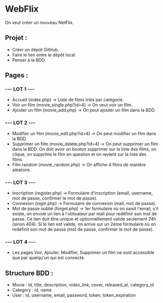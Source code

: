 # WebFlix

On veut créer un nouveau NetFlix.

## Projet :
- Créer un dépôt GitHub.
- Faire le lien entre le dépôt local.
- Penser à la BDD.

## Pages :
### --- LOT 1 ---
- Accueil (index.php) -> Liste de films triés par catégorie.
- Voir un film (movie_single.php?id=4) -> On veut voir un film.
- Ajouter un film (movie_add.php) -> On peut ajouter un film dans la BDD.

### --- LOT 2 ---
- Modifier un film (movie_edit.php?id=4) -> On peut modifier un film dans la BDD.
- Supprimer un film (movie_delete.php?id=4) -> On peut supprimer un film dans la BDD. On doit avoir un bouton supprimer sur la liste des films, on clique, on supprime le film en question et on revient sur la liste des films.
- Film random (movie_random.php) -> On affiche 4 films de manière aléatoire.

### --- LOT 3 ---
- Inscription (register.php) -> Formulaire d'inscription (email, username, mot de passe, confirmer le mot de passe).
- Connexion (login.php) -> Formulaire de connexion (mail, mot de passe).
- Mot de passe oublié (forget.php) -> 1er formulaire où on saisit l'email, s'il existe, on envoie un lien à l'utilisateur par mail pour redéfinir son mot de passe. Ce lien doit être unique et optionnellement valide seulement 24h (sinon 404). Si le lien est valide, on arrive sur un 2éme formulaire où on redéfinit son mot de passe (mot de passe, confirmer le mot de passe).

### --- LOT 4 ---
- Les pages Voir, Ajouter, Modifier, Supprimer un film ne sont accessible que par quelqu'un qui est connecté.

## Structure BDD :
- Movie : id, title, description, video_link, cover, released_at, category_id
- Category : id, name
- User : id, username, email, password, token,  token_expiration
